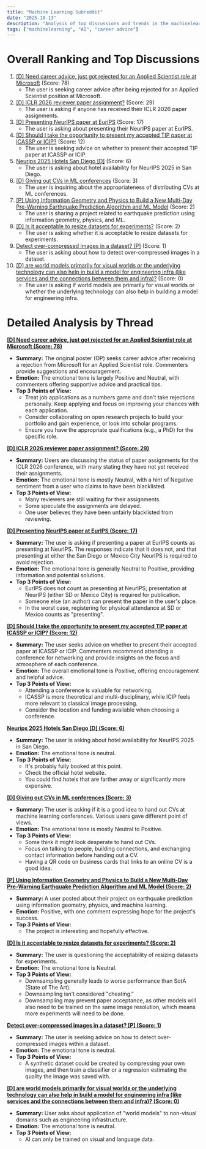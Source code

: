```yaml
---
title: "Machine Learning Subreddit"
date: "2025-10-13"
description: "Analysis of top discussions and trends in the machinelearning subreddit"
tags: ["machinelearning", "AI", "career advice"]
---
```


# Overall Ranking and Top Discussions
1.  [[D] Need career advice, just got rejected for an Applied Scientist role at Microsoft](https://www.reddit.com/r/MachineLearning/comments/1o5gojz/d_need_career_advice_just_got_rejected_for_an/) (Score: 78)
    *   The user is seeking career advice after being rejected for an Applied Scientist position at Microsoft.
2.  [[D] ICLR 2026 reviewer paper assignment?](https://www.reddit.com/r/MachineLearning/comments/1o55qi1/d_iclr_2026_reviewer_paper_assignment/) (Score: 29)
    *   The user is asking if anyone has received their ICLR 2026 paper assignments.
3.  [[D] Presenting NeurIPS paper at EurIPS](https://www.reddit.com/r/MachineLearning/comments/1o5gdtr/d_presenting_neurips_paper_at_eurips/) (Score: 17)
    *   The user is asking about presenting their NeurIPS paper at EurIPS.
4.  [[D] Should I take the opportunity to present my accepted TIP paper at ICASSP or ICIP?](https://www.reddit.com/r/MachineLearning/comments/1o56eb2/d_should_i_take_the_opportunity_to_present_my/) (Score: 12)
    *   The user is seeking advice on whether to present their accepted TIP paper at ICASSP or ICIP.
5.  [Neurips 2025 Hotels San Diego [D]](https://www.reddit.com/r/MachineLearning/comments/1o563mh/neurips_2025_hotels_san_diego_d/) (Score: 6)
    *   The user is asking about hotel availability for NeurIPS 2025 in San Diego.
6.  [[D] Giving out CVs in ML conferences](https://www.reddit.com/r/MachineLearning/comments/1o5evcm/d_giving_out_cvs_in_ml_conferences/) (Score: 3)
    *   The user is inquiring about the appropriateness of distributing CVs at ML conferences.
7.  [[P] Using Information Geometry and Physics to Build a New Multi-Day Pre-Warning Earthquake Prediction Algorithm and ML Model](https://i.redd.it/uz58yv6pfsuf1.png) (Score: 2)
    *   The user is sharing a project related to earthquake prediction using information geometry, physics, and ML.
8.  [[D] Is it acceptable to resize datasets for experiments?](https://www.reddit.com/r/MachineLearning/comments/1o5ovoe/d_is_it_acceptable_to_resize_datasets_for/) (Score: 2)
    *   The user is asking whether it is acceptable to resize datasets for experiments.
9.  [Detect over-compressed images in a dataset? [P]](https://www.reddit.com/r/MachineLearning/comments/1o5qp3c/detect_overcompressed_images_in_a_dataset_p/) (Score: 1)
    *   The user is asking about how to detect over-compressed images in a dataset.
10. [[D] are world models primarily for visual worlds or the underlying technology can also help in build a model for engineering infra (like services and the connections between them and infra)?](https://www.reddit.com/r/MachineLearning/comments/1o55xjl/d_are_world_models_primarily_for_visual_worlds_or/) (Score: 0)
    *   The user is asking if world models are primarily for visual worlds or whether the underlying technology can also help in building a model for engineering infra.

# Detailed Analysis by Thread
**[[D] Need career advice, just got rejected for an Applied Scientist role at Microsoft (Score: 78)](https://www.reddit.com/r/MachineLearning/comments/1o5gojz/d_need_career_advice_just_got_rejected_for_an/)**
*   **Summary:** The original poster (OP) seeks career advice after receiving a rejection from Microsoft for an Applied Scientist role. Commenters provide suggestions and encouragement.
*   **Emotion:** The emotional tone is largely Positive and Neutral, with commenters offering supportive advice and practical tips.
*   **Top 3 Points of View:**
    *   Treat job applications as a numbers game and don't take rejections personally. Keep applying and focus on improving your chances with each application.
    *   Consider collaborating on open research projects to build your portfolio and gain experience, or look into scholar programs.
    *   Ensure you have the appropriate qualifications (e.g., a PhD) for the specific role.

**[[D] ICLR 2026 reviewer paper assignment? (Score: 29)](https://www.reddit.com/r/MachineLearning/comments/1o55qi1/d_iclr_2026_reviewer_paper_assignment/)**
*   **Summary:** Users are discussing the status of paper assignments for the ICLR 2026 conference, with many stating they have not yet received their assignments.
*   **Emotion:** The emotional tone is mostly Neutral, with a hint of Negative sentiment from a user who claims to have been blacklisted.
*   **Top 3 Points of View:**
    *   Many reviewers are still waiting for their assignments.
    *   Some speculate the assignments are delayed.
    *   One user believes they have been unfairly blacklisted from reviewing.

**[[D] Presenting NeurIPS paper at EurIPS (Score: 17)](https://www.reddit.com/r/MachineLearning/comments/1o5gdtr/d_presenting_neurips_paper_at_eurips/)**
*   **Summary:** The user is asking if presenting a paper at EurIPS counts as presenting at NeurIPS. The responses indicate that it does not, and that presenting at either the San Diego or Mexico City NeurIPS is required to avoid rejection.
*   **Emotion:** The emotional tone is generally Neutral to Positive, providing information and potential solutions.
*   **Top 3 Points of View:**
    *   EurIPS does not count as presenting at NeurIPS; presentation at NeurIPS (either SD or Mexico City) is required for publication.
    *   Someone else (an author) can present the paper in the user's place.
    *   In the worst case, registering for physical attendance at SD or Mexico counts as "presenting".

**[[D] Should I take the opportunity to present my accepted TIP paper at ICASSP or ICIP? (Score: 12)](https://www.reddit.com/r/MachineLearning/comments/1o56eb2/d_should_i_take_the_opportunity_to_present_my/)**
*   **Summary:** The user seeks advice on whether to present their accepted paper at ICASSP or ICIP. Commenters recommend attending a conference for networking and provide insights on the focus and atmosphere of each conference.
*   **Emotion:** The overall emotional tone is Positive, offering encouragement and helpful advice.
*   **Top 3 Points of View:**
    *   Attending a conference is valuable for networking.
    *   ICASSP is more theoretical and multi-disciplinary, while ICIP feels more relevant to classical image processing.
    *   Consider the location and funding available when choosing a conference.

**[Neurips 2025 Hotels San Diego [D] (Score: 6)](https://www.reddit.com/r/MachineLearning/comments/1o563mh/neurips_2025_hotels_san_diego_d/)**
*   **Summary:** The user is asking about hotel availability for NeurIPS 2025 in San Diego.
*   **Emotion:** The emotional tone is neutral.
*   **Top 3 Points of View:**
    *   It's probably fully booked at this point.
    *   Check the official hotel website.
    *   You could find hotels that are farther away or significantly more expensive.

**[[D] Giving out CVs in ML conferences (Score: 3)](https://www.reddit.com/r/MachineLearning/comments/1o5evcm/d_giving_out_cvs_in_ml_conferences/)**
*   **Summary:** The user is asking if it is a good idea to hand out CVs at machine learning conferences. Various users gave different point of views.
*   **Emotion:** The emotional tone is mostly Neutral to Positive.
*   **Top 3 Points of View:**
    *   Some think it might look desperate to hand out CVs.
    *   Focus on talking to people, building connections, and exchanging contact information before handing out a CV.
    *   Having a QR code on business cards that links to an online CV is a good idea.

**[[P] Using Information Geometry and Physics to Build a New Multi-Day Pre-Warning Earthquake Prediction Algorithm and ML Model (Score: 2)](https://i.redd.it/uz58yv6pfsuf1.png)**
*   **Summary:** A user posted about their project on earthquake prediction using information geometry, physics, and machine learning.
*   **Emotion:** Positive, with one comment expressing hope for the project's success.
*   **Top 3 Points of View:**
    *   The project is interesting and hopefully effective.

**[[D] Is it acceptable to resize datasets for experiments? (Score: 2)](https://www.reddit.com/r/MachineLearning/comments/1o5ovoe/d_is_it_acceptable_to_resize_datasets_for/)**
*   **Summary:** The user is questioning the acceptability of resizing datasets for experiments.
*   **Emotion:** The emotional tone is Neutral.
*   **Top 3 Points of View:**
    *   Downsampling generally leads to worse performance than SotA (State of The Art).
    *   Downsampling isn't considered "cheating."
    *   Downsampling may prevent paper acceptance, as other models will also need to be trained on the same image resolution, which means more experiments will need to be done.

**[Detect over-compressed images in a dataset? [P] (Score: 1)](https://www.reddit.com/r/MachineLearning/comments/1o5qp3c/detect_overcompressed_images_in_a_dataset_p/)**
*   **Summary:** The user is seeking advice on how to detect over-compressed images within a dataset.
*   **Emotion:** The emotional tone is neutral.
*   **Top 3 Points of View:**
    *   A synthetic dataset could be created by compressing your own images, and then train a classifier or a regression estimating the quality the image was saved with.

**[[D] are world models primarily for visual worlds or the underlying technology can also help in build a model for engineering infra (like services and the connections between them and infra)? (Score: 0)](https://www.reddit.com/r/MachineLearning/comments/1o55xjl/d_are_world_models_primarily_for_visual_worlds_or/)**
*   **Summary:** User asks about application of "world models" to non-visual domains such as engineering infrastructure.
*   **Emotion:** The emotional tone is neutral.
*   **Top 3 Points of View:**
    *   AI can only be trained on visual and language data.

